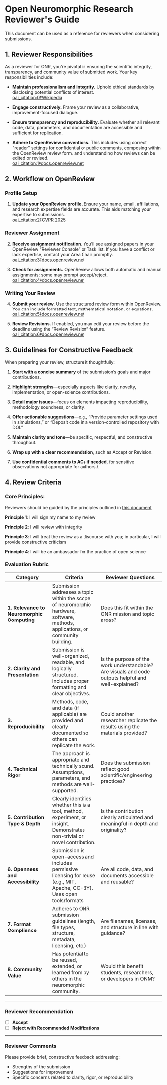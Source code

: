 # Open Neuromorphic Research Reviewer's Guide
This document can be used as a reference for reviewers when considering submissions.


## 1. Reviewer Responsibilities

As a reviewer for ONR, you're pivotal in ensuring the scientific integrity, transparency, and community value of submitted work. Your key responsibilities include:

- **Maintain professionalism and integrity.** Uphold ethical standards by disclosing potential conflicts of interest.  
   [oai_citation:0‡Wikipedia](https://en.wikipedia.org/wiki/Scholarly_peer_review?utm_source=chatgpt.com)

- **Engage constructively.** Frame your review as a collaborative, improvement-focused dialogue.

- **Ensure transparency and reproducibility.** Evaluate whether all relevant code, data, parameters, and documentation are accessible and sufficient for replication.

- **Adhere to OpenReview conventions.** This includes using correct "reader" settings for confidential or public comments, composing within the OpenReview review form, and understanding how reviews can be edited or revised.  
   [oai_citation:1‡docs.openreview.net](https://docs.openreview.net/how-to-guides/submissions-comments-reviews-and-decisions?utm_source=chatgpt.com)

## 2. Workflow on OpenReview

###  Profile Setup
1. **Update your OpenReview profile.** Ensure your name, email, affiliations, and research expertise fields are accurate. This aids matching your expertise to submissions.  
    [oai_citation:2‡CVPR 2025](https://cvpr.thecvf.com/Conferences/2025/CompleteYourORProfile?utm_source=chatgpt.com)

###  Reviewer Assignment
2. **Receive assignment notification.** You’ll see assigned papers in your OpenReview “Reviewer Console” or Task list. If you have a conflict or lack expertise, contact your Area Chair promptly.  
    [oai_citation:3‡docs.openreview.net](https://docs.openreview.net/getting-started/frequently-asked-questions/will-reviewers-be-notified-of-their-assignments?utm_source=chatgpt.com)

3. **Check for assignments.** OpenReview allows both automatic and manual assignments; some may prompt accept/reject.  
    [oai_citation:4‡docs.openreview.net](https://docs.openreview.net/how-to-guides/paper-matching-and-assignment/how-to-do-automatic-assignments?utm_source=chatgpt.com)

###  Writing Your Review
4. **Submit your review.** Use the structured review form within OpenReview. You can include formatted text, mathematical notation, or equations.  
    [oai_citation:5‡docs.openreview.net](https://docs.openreview.net/how-to-guides/submissions-comments-reviews-and-decisions?utm_source=chatgpt.com)

5. **Review Revisions.** If enabled, you may edit your review before the deadline using the “Review Revision” feature.  
    [oai_citation:6‡docs.openreview.net](https://docs.openreview.net/how-to-guides/submissions-comments-reviews-and-decisions?utm_source=chatgpt.com)

## 3. Guidelines for Constructive Feedback

When preparing your review, structure it thoughtfully:

1. **Start with a concise summary** of the submission’s goals and major contributions.

2. **Highlight strengths**—especially aspects like clarity, novelty, implementation, or open-science contributions.

3. **Detail major issues**—focus on elements impacting reproducibility, methodology soundness, or clarity.

4. **Offer actionable suggestions**—e.g., “Provide parameter settings used in simulations,” or “Deposit code in a version-controlled repository with DOI.”

5. **Maintain clarity and tone**—be specific, respectful, and constructive throughout.  

6. **Wrap up with a clear recommendation**, such as Accept or Revision.

7. **Use confidential comments to ACs if needed**, for sensitive observations not appropriate for authors.\

## 4. Review Criteria
### Core Principles:
Reviewers should be guided by the principles outlined in [this document](https://pmc.ncbi.nlm.nih.gov/articles/PMC4304228)

**Principle 1**: I will sign my name to my review

**Principle 2**: I will review with integrity

**Principle 3**: I will treat the review as a discourse with you; in particular, I will provide constructive criticism

**Principle 4**: I will be an ambassador for the practice of open science


### Evaluation Rubric

| **Category** | **Criteria** | **Reviewer Questions** |
|--------------|-------------|---------------------|
| **1. Relevance to Neuromorphic Computing** | Submission addresses a topic within the scope of neuromorphic hardware, software, methods, applications, or community building. | Does this fit within the ONR mission and topic areas? |
| **2. Clarity and Presentation** | Submission is well-organized, readable, and logically structured. Includes proper formatting and clear objectives. | Is the purpose of the work understandable? Are visuals and code outputs helpful and well-explained? |
| **3. Reproducibility** | Methods, code, and data (if applicable) are provided and clearly documented so others can replicate the work. | Could another researcher replicate the results using the materials provided? |
| **4. Technical Rigor** | The approach is appropriate and technically sound. Assumptions, parameters, and methods are well-supported. | Does the submission reflect good scientific/engineering practices? |
| **5. Contribution Type & Depth** | Clearly identifies whether this is a tool, method, experiment, or insight. Demonstrates non-trivial or novel contribution. | Is the contribution clearly articulated and meaningful in depth and originality? |
| **6. Openness and Accessibility** | Submission is open-access and includes permissive licensing for reuse (e.g., MIT, Apache, CC-BY). Uses open tools/formats. | Are all code, data, and documents accessible and reusable? |
| **7. Format Compliance** | Adheres to ONR submission guidelines (length, file types, structure, metadata, licensing, etc.) | Are filenames, licenses, and structure in line with guidance? |
| **8. Community Value** | Has potential to be reused, extended, or learned from by others in the neuromorphic community. | Would this benefit students, researchers, or developers in ONM? |

---


### Reviewer Recommendation

- [ ] **Accept**
- [ ] **Reject with Recommended Modifications**

---

### Reviewer Comments

Please provide brief, constructive feedback addressing:
- Strengths of the submission
- Suggestions for improvement
- Specific concerns related to clarity, rigor, or reproducibility


